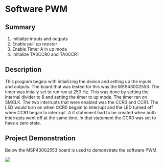 # Software PWM
## Summary
1. Initialize inputs and outputs
2. Enable pull up resistor
3. Enable Timer A in up mode
4. Initialize TA0CCR0 and TA0CCR1
## Description
This program begins with intiailizing the device and setting up the inputs and outputs.  The board that was tested for this was the MSP430G2553.  The timer was intially set to run run at 250 Hz.  This was done by setting the internal divider to 8 and setting the timer to up mode.  The timer ran on SMCLK.  The two interrupts that were enabled was the CCR0 and CCR1.  The LED would turn on when CCR0 begain to interrupt and the LED turned off when CCR1 began to interrupt.  A if statement had to be created when both interrupts went off at the same time.  In that statement the CCR0 was set to have a zero state.

## Project Demonstration
Below the MSP430G2553 board is used to demonstrate the software PWM.

![](https://media.giphy.com/media/3o7aDa12x754vG7xmw/giphy.gif)
